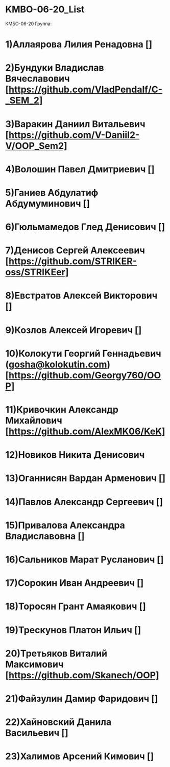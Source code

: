# KMBO-06-20_List
КМБО-06-20
 Группа:
# 1)Аллаярова Лилия Ренадовна []
# 2)Бундуки Владислав Вячеславович [https://github.com/VladPendalf/C-_SEM_2]
# 3)Варакин Даниил Витальевич [https://github.com/V-Daniil2-V/OOP_Sem2]
# 4)Волошин Павел Дмитриевич []
# 5)Ганиев Абдулатиф Абдумуминович []
# 6)Гюльмамедов Глед Денисович []
# 7)Денисов Сергей Алексеевич [https://github.com/STRIKER-oss/STRIKEer]
# 8)Евстратов Алексей Викторович []
# 9)Козлов Алексей Игоревич []
# 10)Колокути Георгий Геннадьевич (gosha@kolokutin.com) [https://github.com/Georgy760/OOP]
# 11)Кривочкин Александр Михайлович [https://github.com/AlexMK06/KeK]
# 12)Новиков Никита Денисович
# 13)Оганнисян Вардан Арменович []
# 14)Павлов Александр Сергеевич []
# 15)Привалова Александра Владиславовна []
# 16)Сальников Марат Русланович []
# 17)Сорокин Иван Андреевич []
# 18)Торосян Грант Амаякович []
# 19)Трескунов Платон Ильич []
# 20)Третьяков Виталий Максимович [https://github.com/Skanech/OOP]
# 21)Файзулин Дамир Фаридович []
# 22)Хайновский Данила Васильевич []
# 23)Халимов Арсений Кимович []
